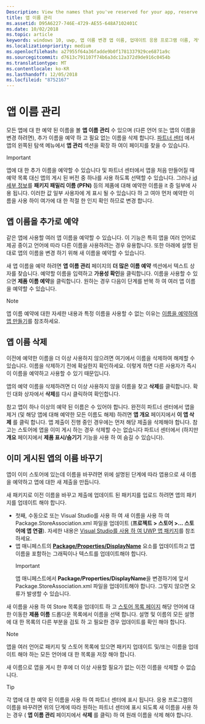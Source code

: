 ```yaml
---
Description: View the names that you've reserved for your app, reserve additional names (for other languages or to change your app's name), and delete reserved names that you don't need anymore.
title: 앱 이름 관리
ms.assetid: D95A6227-746E-4729-AE55-648A7102401C
ms.date: 10/02/2018
ms.topic: article
keywords: windows 10, uwp, 앱 이름 변경 앱 이름, 업데이트 응용 프로그램 이름, 게임, 제품 이름
ms.localizationpriority: medium
ms.openlocfilehash: a27955f64a36fadde9b0f1781337929ce6871a9c
ms.sourcegitcommit: d7613c791107f74b6a3dc12a372d9de916c0454b
ms.translationtype: MT
ms.contentlocale: ko-KR
ms.lasthandoff: 12/05/2018
ms.locfileid: "8752167"
---
```

# <a name="manage-app-names"></a>앱 이름 관리

모든 앱에 대 한 예약 된 이름을 볼 **앱 이름 관리** 수 있으며 (다른 언어 또는 앱의 이름을 변경 하려면), 추가 이름을 예약 하 고 필요 없는 이름을 삭제 합니다. [파트너 센터](https://partner.microsoft.com/dashboard) 에서 앱의 왼쪽된 탐색 메뉴에서 **앱 관리** 섹션을 확장 하 여이 페이지를 찾을 수 있습니다.

> [!IMPORTANT]
> 앱에 대 한 추가 이름을 예약할 수 있습니다 및 파트너 센터에서 앱을 처음 만들어질 때 예약 목록 대신 앱의 게시 된 버전 중 하나를 사용 하도록 선택할 수 있습니다. 그러나 [id 세부 정보](view-app-identity-details.md)를 **패키지 패밀리 이름 (PFN)** 등의 제품에 대해 예약한 이름을 it 중 일부에 사용 됩니다. 이러한 값 일부 사용자에 게 표시 될 수 있습니다 하 고 여야 먼저 예약한 이름을 사용 하이 여가에 대 한 적절 한 인지 확인 하므로 변경 합니다.


## <a name="reserve-additional-names-for-your-app"></a>앱 이름을 추가로 예약

같은 앱에 사용할 여러 앱 이름을 예약할 수 있습니다. 이 기능은 특히 앱을 여러 언어로 제공 중이고 언어에 따라 다른 이름을 사용하려는 경우 유용합니다. 또한 아래에 설명 된 대로 앱의 이름을 변경 하기 위해 새 이름을 예약할 수 있습니다.

새 앱 이름을 예약 하려면 **앱 이름 관리** 페이지의 **더 많은 이름 예약** 섹션에서 텍스트 상자를 찾습니다. 예약할 이름을 입력하고 **가용성 확인**을 클릭합니다. 이름을 사용할 수 있으면 **제품 이름 예약**을 클릭합니다. 원하는 경우 다음이 단계를 반복 하 여 여러 앱 이름을 예약할 수 있습니다.

> [!NOTE]
> 앱 이름 예약에 대한 자세한 내용과 특정 이름을 사용할 수 없는 이유는 [이름을 예약하여 앱 만들기](create-your-app-by-reserving-a-name.md)를 참조하세요.


## <a name="delete-app-names"></a>앱 이름 삭제

이전에 예약한 이름을 더 이상 사용하지 않으려면 여기에서 이름을 삭제하여 해제할 수 있습니다. 이름을 삭제하기 전에 확실한지 확인하세요. 이렇게 하면 다른 사용자가 즉시 이 이름을 예약하고 사용할 수 있기 때문입니다.

앱의 예약 이름을 삭제하려면 더 이상 사용하지 않을 이름을 찾고 **삭제**를 클릭합니다. 확인 대화 상자에서 **삭제**를 다시 클릭하여 확인합니다.

참고 앱이 하나 이상의 예약 된 이름은 수 있어야 합니다. 완전히 파트너 센터에서 앱을 제거 (및 해당 앱에 대해 예약한 모든 이름도 해제) 하려면 **앱 개요** 페이지에서 **이 앱 삭제** 를 클릭 합니다. 앱 제출이 진행 중인 경우에는 먼저 해당 제출을 삭제해야 합니다. 참고는 스토어에 앱을 이미 게시 하는 경우 삭제할 수는 없습니다 파트너 센터에서 (하지만 **개요** 페이지에서 **제품 표시/숨기기** 기능을 사용 하 여 숨길 수 있습니다). 


## <a name="rename-an-app-that-has-already-been-published"></a>이미 게시된 앱의 이름 바꾸기

앱이 이미 스토어에 있는데 이름을 바꾸려면 위에 설명된 단계에 따라 앱용으로 새 이름을 예약하고 앱에 대한 새 제출을 만듭니다. 

새 패키지로 이전 이름을 바꾸고 제출에 업데이트 된 패키지를 업로드 하려면 앱의 패키지를 업데이트 해야 합니다.
- 첫째, 수동으로 또는 Visual Studio를 사용 하 여 새 이름을 사용 하 여 Package.StoreAssociation.xml 파일을 업데이트 (**프로젝트 > 스토어 >... 스토어에 앱 연결**). 자세한 내용은 [Visual Studio를 사용 하 여 UWP 앱 패키지](../packaging/packaging-uwp-apps.md)를 참조 하세요.
- 앱 매니페스트의 [**Package/Properties/DisplayName**](https://docs.microsoft.com/uwp/schemas/appxpackage/uapmanifestschema/element-displayname) 요소를 업데이트하고 앱 이름을 포함하는 그래픽이나 텍스트를 업데이트해야 합니다. 
  > [!IMPORTANT]
  > 앱 매니페스트에서 **Package/Properties/DisplayName**을 변경하기에 앞서 Package.StoreAssociation.xml 파일을 업데이트해야 합니다. 그렇지 않으면 오류가 발생할 수 있습니다.

새 이름을 사용 하 여 Store 목록을 업데이트 하 고 [스토어 목록 페이지](create-app-store-listings.md) 해당 언어에 대 한 이동한 **제품 이름** 드롭다운 목록에서 이름을 선택 합니다. 설명 및 이름의 모든 설명에 대 한 목록의 다른 부분을 검토 하 고 필요한 경우 업데이트를 확인 해야 합니다.

> [!NOTE]
> 앱을 여러 언어로 패키지 및 스토어 목록에 있으면 패키지 업데이트 및/또는 이름을 업데이트 해야 하는 모든 언어에 대 한 목록을 저장 해야 합니다.

새 이름으로 앱을 게시 한 후에 더 이상 사용할 필요가 없는 이전 이름을 삭제할 수 없습니다.

> [!TIP]
> 각 앱에 대 한 예약 된 이름을 사용 하 여 파트너 센터에 표시 됩니다. 응용 프로그램의 이름을 바꾸려면 위의 단계에 따라 원하는 파트너 센터에 표시 되도록 새 이름을 사용 하는 경우 ( **앱 이름 관리** 페이지에서 **삭제** 를 클릭) 하 여 원래 이름을 삭제 해야 합니다. 

 

 




